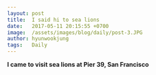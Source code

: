 ```yaml
---
layout: post
title:  I said hi to sea lions
date:   2017-05-11 20:15:55 +0700
image:  /assets/images/blog/daily/post-3.JPG
author: hyunwookjung
tags:   Daily
---
```

**I came to visit sea lions at Pier 39, San Francisco**
